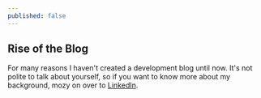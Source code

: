```yaml
---
published: false
---
```

## Rise of the Blog

For many reasons I haven't created a development blog until now. It's not polite to talk about yourself, so if you want to know more about my background, mozy on over to [LinkedIn](https://www.linkedin.com/in/jacoblangston/).
